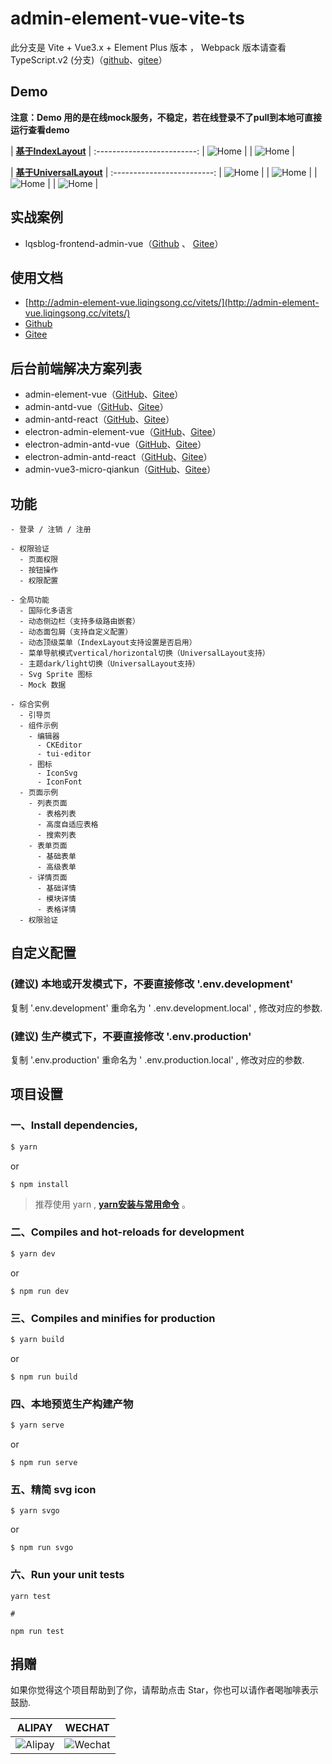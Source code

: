 # admin-element-vue-vite-ts

此分支是 Vite + Vue3.x + Element Plus 版本 ， Webpack 版本请查看 TypeScript.v2 (分支)（[github](https://github.com/lqsong/admin-element-vue/tree/typescript.v2)、[gitee](https://gitee.com/lqsong/admin-element-vue/tree/typescript.v2)）

## Demo

**注意：Demo 用的是在线mock服务，不稳定，若在线登录不了pull到本地可直接运行查看demo**

| **[基于IndexLayout](http://vitets-demo.admin-element-vue.liqingsong.cc/)**    |
:-------------------------:
| ![Home](http://admin-element-vue.liqingsong.cc/tsv2/images/indexlayout/home1.png)  |
| ![Home](http://admin-element-vue.liqingsong.cc/tsv2/images/indexlayout/home2.png)  |


| **[基于UniversalLayout](http://vitets-universal-demo.admin-element-vue.liqingsong.cc/)**  |
:-------------------------:
| ![Home](http://admin-element-vue.liqingsong.cc/tsv2/images/universallayout/home1.png)  |
| ![Home](http://admin-element-vue.liqingsong.cc/tsv2/images/universallayout/home2.png)  |
| ![Home](http://admin-element-vue.liqingsong.cc/tsv2/images/universallayout/home3.png)  |
| ![Home](http://admin-element-vue.liqingsong.cc/tsv2/images/universallayout/home4.png)  |

## 实战案例

- lqsblog-frontend-admin-vue（[Github](https://github.com/lqsong/lqsblog-frontend-admin-vue) 、 [Gitee](https://gitee.com/lqsong/lqsblog-frontend-admin-vue)）


## 使用文档

 - [http://admin-element-vue.liqingsong.cc/vitets/](http://admin-element-vue.liqingsong.cc/vitets/)
 - [Github](https://github.com/lqsong/admin-element-vue/tree/vite.ts) 
 - [Gitee](https://gitee.com/lqsong/admin-element-vue/tree/vite.ts)



## 后台前端解决方案列表

 - admin-element-vue（[GitHub](https://github.com/lqsong/admin-element-vue)、[Gitee](https://gitee.com/lqsong/admin-element-vue)）
 - admin-antd-vue（[GitHub](https://github.com/lqsong/admin-antd-vue)、[Gitee](https://gitee.com/lqsong/admin-antd-vue)）
 - admin-antd-react（[GitHub](https://github.com/lqsong/admin-antd-react)、[Gitee](https://gitee.com/lqsong/admin-antd-react)）
 - electron-admin-element-vue（[GitHub](https://github.com/lqsong/electron-admin-element-vue)、[Gitee](https://gitee.com/lqsong/electron-admin-element-vue)）
 - electron-admin-antd-vue（[GitHub](https://github.com/lqsong/electron-admin-antd-vue)、[Gitee](https://gitee.com/lqsong/electron-admin-antd-vue)）
 - electron-admin-antd-react（[GitHub](https://github.com/lqsong/electron-admin-antd-react)、[Gitee](https://gitee.com/lqsong/electron-admin-antd-react)）
 - admin-vue3-micro-qiankun（[GitHub](https://github.com/lqsong/admin-vue3-micro-qiankun)、[Gitee](https://gitee.com/lqsong/admin-vue3-micro-qiankun)）

## 功能

```
- 登录 / 注销 / 注册

- 权限验证
  - 页面权限
  - 按钮操作
  - 权限配置

- 全局功能
  - 国际化多语言
  - 动态侧边栏（支持多级路由嵌套）
  - 动态面包屑（支持自定义配置）
  - 动态顶级菜单（IndexLayout支持设置是否启用）
  - 菜单导航模式vertical/horizontal切换（UniversalLayout支持）
  - 主题dark/light切换（UniversalLayout支持）
  - Svg Sprite 图标
  - Mock 数据

- 综合实例
  - 引导页
  - 组件示例
    - 编辑器
      - CKEditor
      - tui-editor
    - 图标
      - IconSvg
      - IconFont
  - 页面示例
    - 列表页面
      - 表格列表
      - 高度自适应表格
      - 搜索列表
    - 表单页面
      - 基础表单
      - 高级表单      
    - 详情页面
      - 基础详情
      - 模块详情
      - 表格详情
  - 权限验证
```


## 自定义配置

### **(建议)** 本地或开发模式下，不要直接修改 '.env.development'
复制 '.env.development' 重命名为 ' .env.development.local' , 修改对应的参数.

### **(建议)** 生产模式下，不要直接修改 '.env.production'
复制 '.env.production' 重命名为 ' .env.production.local' , 修改对应的参数.


## 项目设置

### 一、Install dependencies,

```bash
$ yarn
```

or

```
$ npm install
```

> 推荐使用 yarn , **[yarn安装与常用命令](http://liqingsong.cc/article/detail/9)** 。

### 二、Compiles and hot-reloads for development

```bash
$ yarn dev
```

or

```
$ npm run dev
```


### 三、Compiles and minifies for production

```bash
$ yarn build
```
or

```
$ npm run build
```

### 四、本地预览生产构建产物

```bash
$ yarn serve
```
or

```
$ npm run serve
```

### 五、精简 svg icon

```
$ yarn svgo
```

or

```
$ npm run svgo
```

### 六、Run your unit tests
```
yarn test

#

npm run test
```


## 捐赠

如果你觉得这个项目帮助到了你，请帮助点击 Star，你也可以请作者喝咖啡表示鼓励.

**ALIPAY**             |  **WECHAT**
:-------------------------:|:-------------------------:
![Alipay](http://uploads.liqingsong.cc/20210430/f62d2436-8d92-407d-977f-35f1e4b891fc.png)  |  ![Wechat](http://uploads.liqingsong.cc/20210430/3e24efa9-8e79-4606-9bd9-8215ce1235ac.png)

